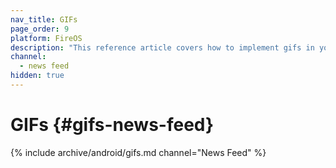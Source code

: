 ```yaml
---
nav_title: GIFs
page_order: 9
platform: FireOS
description: "This reference article covers how to implement gifs in your News Feed for your Android applciation."
channel:
  - news feed
hidden: true
---
```


# GIFs {#gifs-news-feed}

{% include archive/android/gifs.md channel="News Feed" %}
